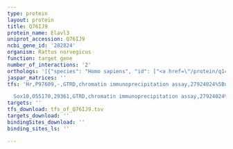 ```yaml
---
type: protein
layout: protein
title: Q76IJ9
protein_name: Elavl3
uniprot_accession: Q76IJ9
ncbi_gene_id: '282824'
organism: Rattus norvegicus
function: target gene
number_of_interactions: '2'
orthologs: '[{"species": "Homo sapiens", "id": ["<a href=\"/protein/q14576\">Q14576</a>"]}, {"species": "Danio rerio", "id": ["A0A0R4IC33"]}, {"species": "Mus musculus", "id": ["<a href=\"/protein/q60900\">Q60900</a>"]}, {"species": "Caenorhabditis elegans", "id": ["<a href=\"/protein/q20084\">Q20084</a>"]}, {"species": "Drosophila melanogaster", "id": ["Q9VQJ0", "E1NZB4"]}, {"species": "Saccharomyces cerevisiae", "id": ["<a href=\"/protein/p25555\">P25555</a>"]}]'
jaspar_matrices: ''
tfs: 'Hr,P97609,-,GTRD,chromatin immunoprecipitation assay,27924024%5Buid%5D,No

  Sox10,O55170,29361,GTRD,chromatin immunoprecipitation assay,27924024%5Buid%5D,No'
targets: ''
tfs_download: tfs_of_Q76IJ9.tsv
targets_download: ''
bindingSites_download: ''
binding_sites_ls: ''

---
```

